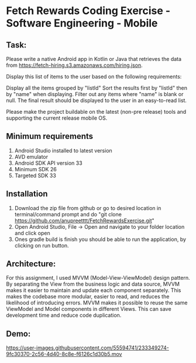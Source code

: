# Fetch Rewards Coding Exercise - Software Engineering - Mobile

## Task: 

Please write a native Android app in Kotlin or Java that retrieves the data from https://fetch-hiring.s3.amazonaws.com/hiring.json.

Display this list of items to the user based on the following requirements:

Display all the items grouped by "listId"
Sort the results first by "listId" then by "name" when displaying.
Filter out any items where "name" is blank or null.
The final result should be displayed to the user in an easy-to-read list.

Please make the project buildable on the latest (non-pre release) tools and supporting the current release mobile OS.

## Minimum requirements

1. Android Studio installed to latest version
2. AVD emulator
3. Android SDK API version 33
4. Minimum SDK 26
5. Targeted SDK 33

## Installation

1. Download the zip file from github or go to desired location in terminal/command prompt and do "git clone https://github.com/anupreetttt/FetchRewardsExercise.git"
2. Open Android Studio, File -> Open and navigate to your folder location and click open
3. Ones gradle build is finish you should be able to run the application, by clicking on run button.


## Architecture: 

For this assignment, I used MVVM (Model-View-ViewModel) design pattern. By separating the View from the business logic and data source, MVVM makes it easier to maintain and update each component separately. This makes the codebase more modular, easier to read, and reduces the likelihood of introducing errors. MVVM makes it possible to reuse the same ViewModel and Model components in different Views. This can save development time and reduce code duplication.
## Demo: 

https://user-images.githubusercontent.com/55594741/233349274-9fc30370-2c56-4d40-8c8e-f6126c1d30b5.mov
